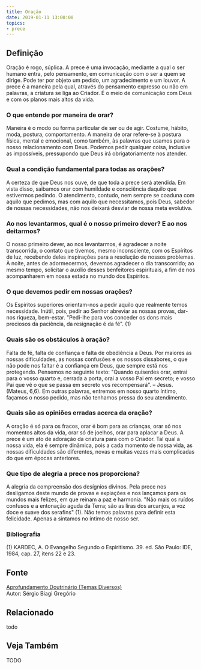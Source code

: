 ```yaml
---
title: Oração
date: 2019-01-11 13:00:00
topics: 
- prece
---
```


## Definição
Oração é rogo, súplica. A prece é uma invocação, mediante a qual o ser
humano entra, pelo pensamento, em comunicação com o ser a quem se
dirige. Pode ter por objeto um pedido, um agradecimento e um louvor. A
prece é a maneira pela qual, através do pensamento expresso ou não em
palavras, a criatura se liga ao Criador. É o meio de comunicação com
Deus e com os planos mais altos da vida.

### O que entende por maneira de orar?
Maneira é o modo ou forma particular de ser ou de agir. Costume, hábito,
moda, postura, comportamento. A maneira de orar refere-se à postura
física, mental e emocional, como também, às palavras que usamos para o
nosso relacionamento com Deus. Podemos pedir qualquer coisa, inclusive
as impossíveis, pressupondo que Deus irá obrigatoriamente nos atender.

### Qual a condição fundamental para todas as orações?
A certeza de que Deus nos ouve, de que toda a prece será atendida. Em
vista disso, saibamos orar com humildade e consciência daquilo que
estivermos pedindo. O atendimento, contudo, nem sempre se coaduna com
aquilo que pedimos, mas com aquilo que necessitamos, pois Deus, sabedor
de nossas necessidades, não nos deixará desviar de nossa meta evolutiva.

### Ao nos levantarmos, qual é o nosso primeiro dever? E ao nos deitarmos?
O nosso primeiro dever, ao nos levantarmos, é agradecer a noite
transcorrida, o contato que tivemos, mesmo inconsciente, com os
Espíritos de luz, recebendo deles inspirações para a resolução de nossos
problemas. À noite, antes de adormecermos, devemos agradecer o dia
transcorrido; ao mesmo tempo, solicitar o auxílio desses benfeitores
espirituais, a fim de nos acompanharem em nossa estada no mundo dos
Espíritos.

### O que devemos pedir em nossas orações?
Os Espíritos superiores orientam-nos a pedir aquilo que realmente temos
necessidade. Inútil, pois, pedir ao Senhor abreviar as nossas provas,
dar-nos riqueza, bem-estar. "Pedi-lhe para vos conceder os dons mais
preciosos da paciência, da resignação é da fé". (1)

### Quais são os obstáculos à oração?
Falta de fé, falta de confiança e falta de obediência a Deus. Por
maiores as nossas dificuldades, as nossas confusões e os nossos
dissabores, o que não pode nos faltar é a confiança em Deus, que sempre
está nos protegendo. Pensemos no seguinte texto: "Quando quiserdes orar,
entrai para o vosso quarto e, cerrada a porta, orai a vosso Pai em
secreto; e vosso Pai que vê o que se passa em secreto vos recompensará".
– Jesus. (Mateus, 6,6). Em outras palavras, entremos em nosso quarto
íntimo, façamos o nosso pedido, mas não tenhamos pressa do seu
atendimento.

### Quais são as opiniões erradas acerca da oração?
A oração é só para os fracos, orar é bom para as crianças, orar só nos
momentos altos da vida, orar só de joelhos, orar para aplacar a Deus. A
prece é um ato de adoração da criatura para com o Criador. Tal qual a
nossa vida, ela é sempre dinâmica, pois a cada momento de nossa vida, as
nossas dificuldades são diferentes, novas e muitas vezes mais
complicadas do que em épocas anteriores.

### Que tipo de alegria a prece nos proporciona?
A alegria da compreensão dos desígnios divinos. Pela prece nos
desligamos deste mundo de provas e expiações e nos lançamos para os
mundos mais felizes, em que reinam a paz e harmonia. "Não mais os ruídos
confusos e a entonação aguda da Terra; são as liras dos arcanjos, a voz
doce e suave dos serafins" (1). Não temos palavras para definir esta
felicidade. Apenas a sintamos no íntimo de nosso ser.


### Bibliografia
(1) KARDEC, A. O Evangelho Segundo o Espiritismo. 39. ed. São Paulo:
IDE, 1984, cap. 27, itens 22 e 23.

## Fonte
[Aprofundamento Doutrinário (Temas Diversos)](https://sites.google.com/view/aprofundamentodoutrinario/maneira-de-orar)  
Autor: Sérgio Biagi Gregório



## Relacionado
todo

## Veja Também
TODO


